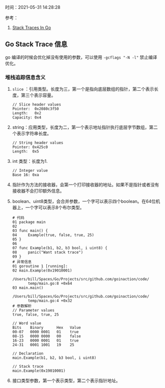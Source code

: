时间：2021-05-31 14:28:28

参考：

1. [Stack Traces In Go](https://www.ardanlabs.com/blog/2015/01/stack-traces-in-go.html)

## Go Stack Trace 信息

go 编译的时候会优化掉没有使用的参数，可以使用 `-gcflags "-N -l"` 禁止编译优化。

### 堆栈追踪信息含义

1. `slice` ：引用类型。长度为三，第一个是指向底层数组的指针，第二个表示长度，第三个表示容量。

    ```
    // Slice header values
    Pointer:  0x2080c3f50
    Length:   0x2
    Capacity: 0x4
    ```

2. string：应用类型，长度为二，第一个表示地址指针执行底层字节数组，第二个表示字符串长度。

    ```
    // String header values
    Pointer: 0x425c0
    Length:  0x5
    ```
3. int 类型：长度为1.

    ```
    // Integer value
    Base 16: 0xa
    ```
    
4. 指针作为方法的接收器，会第一个打印接收器的地址。如果不是指针或者没有接收器不会打印额外信息。

5. boolean、uint8类型，会合并参数，一个字可以表示四个boolean。在64位机器上，一个字可以表示8个布尔类型。

    ```
    # 代码
    01 package main
    02
    03 func main() {
    04     Example(true, false, true, 25)
    05 }
    06
    07 func Example(b1, b2, b3 bool, i uint8) {
    08     panic("Want stack trace")
    09 }
    # 异常信息
    01 goroutine 1 [running]:
    02 main.Example(0x19010001)
           /Users/bill/Spaces/Go/Projects/src/github.com/goinaction/code/
           temp/main.go:8 +0x64
    03 main.main()
           /Users/bill/Spaces/Go/Projects/src/github.com/goinaction/code/
           temp/main.go:4 +0x32
    # 参数解析
    // Parameter values
    true, false, true, 25

    // Word value
    Bits    Binary      Hex   Value
    00-07   0000 0001   01    true
    08-15   0000 0000   00    false
    16-23   0000 0001   01    true
    24-31   0001 1001   19    25

    // Declaration
    main.Example(b1, b2, b3 bool, i uint8)

    // Stack trace
    main.Example(0x19010001)
    ```

6. 接口类型参数，第一个表示类型，第二个表示指针地址。